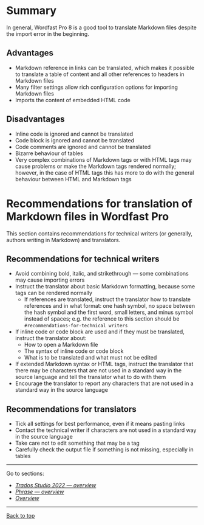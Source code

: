 # Summary

In general, Wordfast Pro 8 is a good tool to translate Markdown files despite the import error in the beginning.

## Advantages

- Markdown reference in links can be translated, which makes it possible to translate a table of content and all other references to headers in Markdown files
- Many filter settings allow rich configuration options for importing Markdown files
- Imports the content of embedded HTML code

## Disadvantages

- Inline code is ignored and cannot be translated
- Code block is ignored and cannot be translated
- Code comments are ignored and cannot be translated
- Bizarre behaviour of tables
- Very complex combinations of Markdown tags or with HTML tags may cause problems or make the Markdown tags rendered normally; however, in the case of HTML tags this has more to do with the general behaviour between HTML and Markdown tags

# Recommendations for translation of Markdown files in Wordfast Pro

This section contains recommendations for technical writers (or generally, authors writing in Markdown) and translators.

## Recommendations for technical writers

- Avoid combining bold, italic, and strikethrough — some combinations may cause importing errors
- Instruct the translator about basic Markdown formatting, because some tags can be rendered normally
	- If references are translated, instruct the translator how to translate references and in what format: one hash symbol, no space between the hash symbol and the first word, small letters, and minus symbol instead of spaces; e.g. the reference to this section should be `#recommendations-for-technical writers`
- If inline code or code block are used and if they must be translated, instruct the translator about:
	- How to open a Markdown file
	- The syntax of inline code or code block
	- What is to be translated and what must not be edited
- If extended Markdown syntax or HTML tags, instruct the translator that there may be  characters that are not used in a standard way in the source language and tell the translator what to do with them
- Encourage the translator to report any characters that are not used in a standard way in the source language

## Recommendations for translators

- Tick all settings for best performance, even if it means pasting links
- Contact the technical writer if characters are not used in a standard way in the source language
- Take care not to edit something that may be a tag
- Carefully check the output file if something is not missing, especially in tables

---

Go to sections:
- [*Trados Studio 2022 — overview*](trados-00-overview.md)
- [*Phrase — overview*](phrase-00-overview.md)
- [*Overview*](top-comparison.md)

---
[Back to top](#summary)


